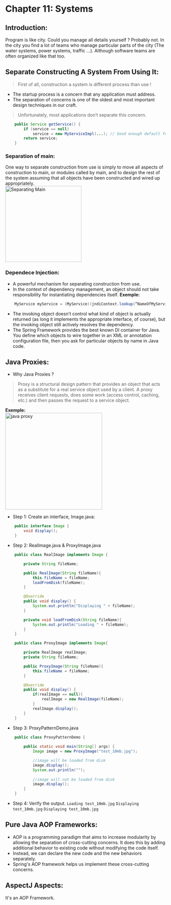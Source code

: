 # **Chapter 11: Systems**

## Introduction:
Program is like city. Could you manage all details yourself ? Probably not.
In the city you find a lot of teams who manage particular parts of the city (The water systems, power systems, traffic ...).
Although software teams are often organized like that too.

## Separate Constructing A System From Using It:
> First of all, construction a system is different process than use !
- The startup process is a concern that any application must address.
- The separation of concerns is one of the oldest and most important design techniques in our craft.
> Unfortunately, most applications don’t separate this concern. 
```java
    public Service getService() {
        if (service == null)
            service = new MyServiceImpl(...); // Good enough default for most cases?
        return service;
    }
```

### Separation of main:
One way to separate construction from use is simply to move all aspects of construction to
main, or modules called by main, and to design the rest of the system assuming that all
objects have been constructed and wired up appropriately.
<br>
<img width="239" alt="Separating Main" src="https://user-images.githubusercontent.com/59899627/159249180-bb8205f8-a51a-4d9b-8911-91490e152e7e.PNG">
<br>

### Dependece Injection:
- A powerful mechanism for separating construction from use.
- In the context of dependency management, an object should not take responsibility for instantiating dependencies itself.
**Exemple:**
```java
    MyService myService = (MyService)(jndiContext.lookup(“NameOfMyService”));
```
- The invoking object doesn’t control what kind of object is actually returned (as long it implements the appropriate interface, of course), but the invoking object still actively resolves the dependency.
- The Spring Framework provides the best known DI container for Java. You define which objects to wire together in an XML or annotation configuration file, then you ask for particular objects by name in Java code.

## Java Proxies:
- Why Java Proxies ?
> Proxy is a structural design pattern that provides an object that acts as a substitute for a real service object used by a client. A proxy receives client requests, does some work (access control, caching, etc.) and then passes the request to a service object.

**Exemple:**
<br>
<img width="304" alt="java proxy" src="https://user-images.githubusercontent.com/59899627/159249227-eaf2b7ec-971a-46a8-becd-131617e1c53f.PNG">
<br>
- Step 1: Create an interface, Image.java:
```java
    public interface Image {
        void display();
    }
```
- Step 2: RealImage.java & ProxyImage.java
```java
    public class RealImage implements Image {

        private String fileName;

        public RealImage(String fileName){
            this.fileName = fileName;
            loadFromDisk(fileName);
        }

        @Override
        public void display() {
            System.out.println("Displaying " + fileName);
        }

        private void loadFromDisk(String fileName){
            System.out.println("Loading " + fileName);
        }
    }
```

```java
    public class ProxyImage implements Image{

        private RealImage realImage;
        private String fileName;

        public ProxyImage(String fileName){
            this.fileName = fileName;
        }

        @Override
        public void display() {
            if(realImage == null){
                realImage = new RealImage(fileName);
            }
            realImage.display();
        }
    }
```
- Step 3: ProxyPatternDemo.java
```java
    public class ProxyPatternDemo {
        
        public static void main(String[] args) {
            Image image = new ProxyImage("test_10mb.jpg");

            //image will be loaded from disk
            image.display(); 
            System.out.println("");
            
            //image will not be loaded from disk
            image.display(); 	
        }
    }   
```
- Step 4: Verify the output.
```Loading test_10mb.jpg```
```Displaying test_10mb.jpg```
```Displaying test_10mb.jpg```

## Pure Java AOP Frameworks:
- AOP is a programming paradigm that aims to increase modularity by allowing the separation of cross-cutting concerns. It does this by adding additional behavior to existing code without modifying the code itself.
- Instead, we can declare the new code and the new behaviors separately.
- Spring's AOP framework helps us implement these cross-cutting concerns.

## AspectJ Aspects:
It's an AOP Framework.



